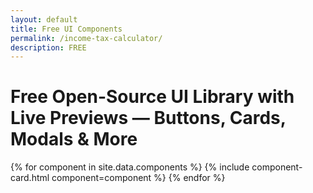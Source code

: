 ```yaml
---
layout: default
title: Free UI Components
permalink: /income-tax-calculator/
description: FREE
---
```


<h1>Free Open-Source UI Library with Live Previews — Buttons, Cards, Modals & More</h1>
<div class="components-grid">
  {% for component in site.data.components %}
    {% include component-card.html component=component %}
  {% endfor %}
</div>
